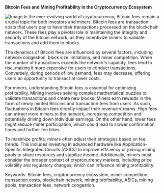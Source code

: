 **Bitcoin Fees and Mining Profitability in the Cryptocurrency Ecosystem**


![Image](https://github.com/user-attachments/assets/b8266eee-691e-4ee1-99ef-bfa10d234fd4)
In the ever-evolving world of cryptocurrency, Bitcoin fees remain a crucial topic for both investors and miners. Bitcoin fees are transaction costs that users pay to have their transactions processed on the blockchain network. These fees play a pivotal role in maintaining the integrity and security of the Bitcoin network, as they incentivize miners to validate transactions and add them to blocks.

The dynamics of Bitcoin fees are influenced by several factors, including network congestion, block size limitations, and miner competition. When the number of transactions exceeds the network's capacity, fees tend to rise, making it more expensive for users to conduct transactions. Conversely, during periods of low demand, fees may decrease, offering users an opportunity to transact at lower costs.

For miners, understanding Bitcoin fees is essential for optimizing profitability. Mining involves solving complex mathematical puzzles to validate transactions and create new blocks. Miners earn rewards in the form of newly minted Bitcoins and transaction fees from users. As such, fluctuations in Bitcoin fees directly impact their revenue streams. High fees can attract more miners to the network, increasing competition and potentially driving down individual earnings. On the other hand, lower fees might reduce miner participation, which could lead to slower confirmation times and further fee hikes.

To maximize profits, miners often adjust their strategies based on fee trends. This includes investing in advanced hardware like Application-Specific Integrated Circuits (ASICs) to improve efficiency or joining mining pools to share resources and stabilize income. Additionally, miners must consider the broader context of cryptocurrency markets, including price volatility and regulatory changes, which can influence mining profitability.

Keywords: Bitcoin fees, cryptocurrency ecosystem, miner competition, transaction costs, blockchain network, mining profitability, ASICs, mining pools, transaction fees, network congestion.